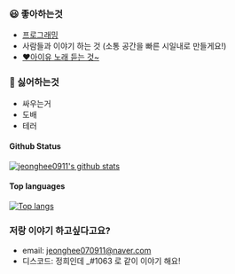 ### 😃 좋아하는것

- [프로그래밍](https://js.org)
- 사람들과 이야기 하는 것 (소통 공간을 빠른 시일내로 만들게요!)
- [♥️아이유 노래 듣는 것~](https://music.youtube.com/channel/UCTUR0sVEkD8T5MlSHqgaI_Q?feature=share)

### 🤬 싫어하는것

- 싸우는거
- 도배
- 테러


#### Github Status

[![jeonghee0911's github stats](https://github-readme-stats.vercel.app/api?username=jeongheegenius)](https://github.com/jeongheegenius)

#### Top languages

[![Top langs](https://github-readme-stats.vercel.app/api/top-langs?username=jeongheegenius)](https://github.com/jeongheegenius)

### 저랑 이야기 하고싶다고요?
- email: [jeonghee070911@naver.com](mail://jeonghee070911@naver.com)
- 디스코드: 정희인데 _#1063 로 같이 이야기 해요!
